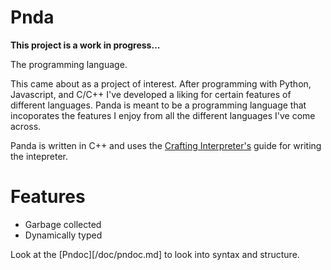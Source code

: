 # Pnda

**This project is a work in progress...**

The programming language. 

This came about as a project of interest. After programming with Python, Javascript, and C/C++ I've developed a liking for certain features of different languages. Panda is meant to be a programming language that incoporates the features I enjoy from all the different languages I've come across.

Panda is written in C++ and uses the [Crafting Interpreter's](https://craftingintepreters.com) guide for writing the intepreter. 

# Features

- Garbage collected
- Dynamically typed

Look at the [Pndoc][/doc/pndoc.md] to look into syntax and structure.

